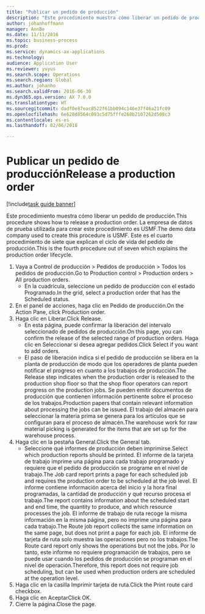 ```yaml
---
title: "Publicar un pedido de producción"
description: "Este procedimiento muestra cómo liberar un pedido de producción."
author: johanhoffmann
manager: AnnBe
ms.date: 11/11/2016
ms.topic: business-process
ms.prod: 
ms.service: dynamics-ax-applications
ms.technology: 
audience: Application User
ms.reviewer: yuyus
ms.search.scope: Operations
ms.search.region: Global
ms.author: johanho
ms.search.validFrom: 2016-06-30
ms.dyn365.ops.version: AX 7.0.0
ms.translationtype: HT
ms.sourcegitcommit: dadf0e87eac8522f61bb094c146e37f46a21fc09
ms.openlocfilehash: 6e628d8564c093c5d75fffe268b2107262d508c3
ms.contentlocale: es-es
ms.lasthandoff: 02/06/2018

---
```

# <a name="release-a-production-order"></a><span data-ttu-id="e60df-103">Publicar un pedido de producción</span><span class="sxs-lookup"><span data-stu-id="e60df-103">Release a production order</span></span>

[!include[task guide banner](../../includes/task-guide-banner.md)]

<span data-ttu-id="e60df-104">Este procedimiento muestra cómo liberar un pedido de producción.</span><span class="sxs-lookup"><span data-stu-id="e60df-104">This procedure shows how to release a production order.</span></span> <span data-ttu-id="e60df-105">La empresa de datos de prueba utilizada para crear este procedimiento es USMF.</span><span class="sxs-lookup"><span data-stu-id="e60df-105">The demo data company used to create this procedure is USMF.</span></span> <span data-ttu-id="e60df-106">Este es el cuarto procedimiento de siete que explican el ciclo de vida del pedido de producción.</span><span class="sxs-lookup"><span data-stu-id="e60df-106">This is the fourth procedure out of seven which explains the production order lifecycle.</span></span>

1. <span data-ttu-id="e60df-107">Vaya a Control de producción > Pedidos de producción > Todos los pedidos de producción.</span><span class="sxs-lookup"><span data-stu-id="e60df-107">Go to Production control > Production orders > All production orders.</span></span>
    * <span data-ttu-id="e60df-108">En la cuadrícula, seleccione un pedido de producción con el estado Programado.</span><span class="sxs-lookup"><span data-stu-id="e60df-108">In the grid, select a production order that has the Scheduled status.</span></span>  
2. <span data-ttu-id="e60df-109">En el panel de acciones, haga clic en Pedido de producción.</span><span class="sxs-lookup"><span data-stu-id="e60df-109">On the Action Pane, click Production order.</span></span>
3. <span data-ttu-id="e60df-110">Haga clic en Liberar.</span><span class="sxs-lookup"><span data-stu-id="e60df-110">Click Release.</span></span>
    * <span data-ttu-id="e60df-111">En esta página, puede confirmar la liberación del intervalo seleccionado de pedidos de producción.</span><span class="sxs-lookup"><span data-stu-id="e60df-111">On this page, you can confirm the release of the selected range of production orders.</span></span> <span data-ttu-id="e60df-112">Haga clic en Seleccionar si desea agregar pedidos.</span><span class="sxs-lookup"><span data-stu-id="e60df-112">Click Select if you want to add orders.</span></span>  
    * <span data-ttu-id="e60df-113">El paso de liberación indica si el pedido de producción se libera en la planta de producción de modo que los operadores de planta pueden notificar el progreso en cuanto a los trabajos de producción.</span><span class="sxs-lookup"><span data-stu-id="e60df-113">The Release step indicates when the production order is released to the production shop floor so that the shop floor operators can report progress on the production jobs.</span></span> <span data-ttu-id="e60df-114">Se pueden emitir documentos de producción que contienen información pertinente sobre el proceso de los trabajos.</span><span class="sxs-lookup"><span data-stu-id="e60df-114">Production papers that contain relevant information about processing the jobs can be issued.</span></span> <span data-ttu-id="e60df-115">El trabajo del almacén para seleccionar la materia prima se genera para los artículos que se configuran para el proceso de almacén.</span><span class="sxs-lookup"><span data-stu-id="e60df-115">The warehouse work for raw material picking is generated for the items that are set up for the warehouse process.</span></span>  
4. <span data-ttu-id="e60df-116">Haga clic en la pestaña General.</span><span class="sxs-lookup"><span data-stu-id="e60df-116">Click the General tab.</span></span>
    * <span data-ttu-id="e60df-117">Seleccione qué informes de producción deben imprimirse.</span><span class="sxs-lookup"><span data-stu-id="e60df-117">Select which production reports should be printed.</span></span> <span data-ttu-id="e60df-118">El informe de la tarjeta de trabajo imprime una página para cada trabajo programado y requiere que el pedido de producción se programe en el nivel de trabajo.</span><span class="sxs-lookup"><span data-stu-id="e60df-118">The Job card report prints a page for each scheduled job and requires the production order to be scheduled at the job level.</span></span> <span data-ttu-id="e60df-119">El informe contiene información acerca del inicio y la hora final programadas, la cantidad de producción y qué recurso procesa el trabajo.</span><span class="sxs-lookup"><span data-stu-id="e60df-119">The report contains information about the scheduled start and end time, the quantity to produce, and which resource processes the job.</span></span> <span data-ttu-id="e60df-120">El informe de trabajo de ruta recoge la misma información en la misma página, pero no imprime una página para cada trabajo.</span><span class="sxs-lookup"><span data-stu-id="e60df-120">The Route job report collects the same information on the same page, but does not print a page for each job.</span></span> <span data-ttu-id="e60df-121">El informe de tarjeta de ruta solo muestra las operaciones pero no los trabajos.</span><span class="sxs-lookup"><span data-stu-id="e60df-121">The Route card report only shows the operations but not the jobs.</span></span> <span data-ttu-id="e60df-122">Por lo tanto, este informe no requiere programación de trabajos, pero se puede usar cuando los pedidos de producción se programan en el nivel de operación.</span><span class="sxs-lookup"><span data-stu-id="e60df-122">Therefore, this report does not require job scheduling, but can be used when production orders are scheduled at the operation level.</span></span>  
5. <span data-ttu-id="e60df-123">Haga clic en la casilla Imprimir tarjeta de ruta.</span><span class="sxs-lookup"><span data-stu-id="e60df-123">Click the Print route card checkbox.</span></span>
6. <span data-ttu-id="e60df-124">Haga clic en Aceptar</span><span class="sxs-lookup"><span data-stu-id="e60df-124">Click OK.</span></span>
7. <span data-ttu-id="e60df-125">Cierre la página.</span><span class="sxs-lookup"><span data-stu-id="e60df-125">Close the page.</span></span>

